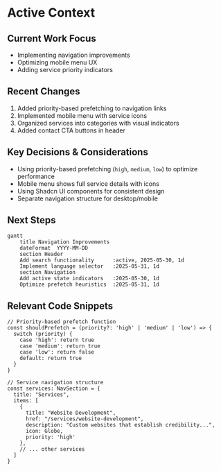# Active Context

## Current Work Focus
- Implementing navigation improvements
- Optimizing mobile menu UX
- Adding service priority indicators

## Recent Changes
1. Added priority-based prefetching to navigation links
2. Implemented mobile menu with service icons
3. Organized services into categories with visual indicators
4. Added contact CTA buttons in header

## Key Decisions & Considerations
- Using priority-based prefetching (`high`, `medium`, `low`) to optimize performance
- Mobile menu shows full service details with icons
- Using Shadcn UI components for consistent design
- Separate navigation structure for desktop/mobile

## Next Steps
```mermaid
gantt
    title Navigation Improvements
    dateFormat  YYYY-MM-DD
    section Header
    Add search functionality      :active, 2025-05-30, 1d
    Implement language selector   :2025-05-31, 1d
    section Navigation
    Add active state indicators   :2025-05-30, 1d
    Optimize prefetch heuristics  :2025-05-31, 1d
```

## Relevant Code Snippets
```tsx
// Priority-based prefetch function
const shouldPrefetch = (priority?: 'high' | 'medium' | 'low') => {
  switch (priority) {
    case 'high': return true
    case 'medium': return true
    case 'low': return false
    default: return true
  }
}
```

```tsx
// Service navigation structure
const services: NavSection = {
  title: "Services",
  items: [
    {
      title: "Website Development",
      href: "/services/website-development",
      description: "Custom websites that establish credibility...",
      icon: Globe,
      priority: 'high'
    },
    // ... other services
  ]
}
